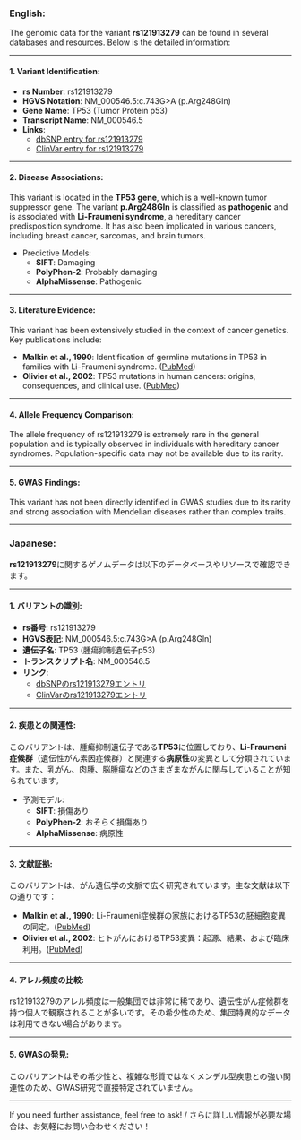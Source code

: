 ### English:
The genomic data for the variant **rs121913279** can be found in several databases and resources. Below is the detailed information:

---

#### 1. **Variant Identification**:
- **rs Number**: rs121913279
- **HGVS Notation**: NM_000546.5:c.743G>A (p.Arg248Gln)
- **Gene Name**: TP53 (Tumor Protein p53)
- **Transcript Name**: NM_000546.5
- **Links**:
  - [dbSNP entry for rs121913279](https://www.ncbi.nlm.nih.gov/snp/rs121913279)
  - [ClinVar entry for rs121913279](https://www.ncbi.nlm.nih.gov/clinvar/variation/12375/)

---

#### 2. **Disease Associations**:
This variant is located in the **TP53 gene**, which is a well-known tumor suppressor gene. The variant **p.Arg248Gln** is classified as **pathogenic** and is associated with **Li-Fraumeni syndrome**, a hereditary cancer predisposition syndrome. It has also been implicated in various cancers, including breast cancer, sarcomas, and brain tumors.

- Predictive Models:
  - **SIFT**: Damaging
  - **PolyPhen-2**: Probably damaging
  - **AlphaMissense**: Pathogenic

---

#### 3. **Literature Evidence**:
This variant has been extensively studied in the context of cancer genetics. Key publications include:
- **Malkin et al., 1990**: Identification of germline mutations in TP53 in families with Li-Fraumeni syndrome. ([PubMed](https://pubmed.ncbi.nlm.nih.gov/1978757/))
- **Olivier et al., 2002**: TP53 mutations in human cancers: origins, consequences, and clinical use. ([PubMed](https://pubmed.ncbi.nlm.nih.gov/12459783/))

---

#### 4. **Allele Frequency Comparison**:
The allele frequency of rs121913279 is extremely rare in the general population and is typically observed in individuals with hereditary cancer syndromes. Population-specific data may not be available due to its rarity.

---

#### 5. **GWAS Findings**:
This variant has not been directly identified in GWAS studies due to its rarity and strong association with Mendelian diseases rather than complex traits.

---

### Japanese:
**rs121913279**に関するゲノムデータは以下のデータベースやリソースで確認できます。

---

#### 1. **バリアントの識別**:
- **rs番号**: rs121913279
- **HGVS表記**: NM_000546.5:c.743G>A (p.Arg248Gln)
- **遺伝子名**: TP53 (腫瘍抑制遺伝子p53)
- **トランスクリプト名**: NM_000546.5
- **リンク**:
  - [dbSNPのrs121913279エントリ](https://www.ncbi.nlm.nih.gov/snp/rs121913279)
  - [ClinVarのrs121913279エントリ](https://www.ncbi.nlm.nih.gov/clinvar/variation/12375/)

---

#### 2. **疾患との関連性**:
このバリアントは、腫瘍抑制遺伝子である**TP53**に位置しており、**Li-Fraumeni症候群**（遺伝性がん素因症候群）と関連する**病原性**の変異として分類されています。また、乳がん、肉腫、脳腫瘍などのさまざまながんに関与していることが知られています。

- 予測モデル:
  - **SIFT**: 損傷あり
  - **PolyPhen-2**: おそらく損傷あり
  - **AlphaMissense**: 病原性

---

#### 3. **文献証拠**:
このバリアントは、がん遺伝学の文脈で広く研究されています。主な文献は以下の通りです：
- **Malkin et al., 1990**: Li-Fraumeni症候群の家族におけるTP53の胚細胞変異の同定。([PubMed](https://pubmed.ncbi.nlm.nih.gov/1978757/))
- **Olivier et al., 2002**: ヒトがんにおけるTP53変異：起源、結果、および臨床利用。([PubMed](https://pubmed.ncbi.nlm.nih.gov/12459783/))

---

#### 4. **アレル頻度の比較**:
rs121913279のアレル頻度は一般集団では非常に稀であり、遺伝性がん症候群を持つ個人で観察されることが多いです。その希少性のため、集団特異的なデータは利用できない場合があります。

---

#### 5. **GWASの発見**:
このバリアントはその希少性と、複雑な形質ではなくメンデル型疾患との強い関連性のため、GWAS研究で直接特定されていません。

---

If you need further assistance, feel free to ask! / さらに詳しい情報が必要な場合は、お気軽にお問い合わせください！